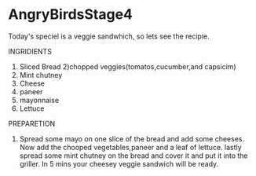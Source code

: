 # AngryBirdsStage4
Today's speciel is a veggie sandwhich, so lets see the recipie.

INGRIDIENTS
1) Sliced Bread
2)chopped veggies(tomatos,cucumber,and capsicim)
3) Mint chutney
4) Cheese
5) paneer
6) mayonnaise
7) Lettuce

PREPARETION

1) Spread some mayo on one slice of the bread and add some cheeses. 
   Now add the chooped vegetables,paneer and a leaf of lettuce.
   lastly spread some mint chutney on the bread and cover it 
   and put it into the griller.
   In 5 mins your cheesey veggie sandwich will be ready.